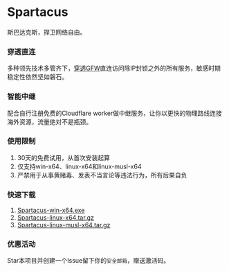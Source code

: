 # Spartacus
斯巴达克斯，捍卫网络自由。

### 穿透直连
多种领先技术多管齐下，[穿透GFW](https://rentry.co/Your_State_is_Not_Mine_zh_CN)直连访问除IP封锁之外的所有服务，敏感时期稳定性依然坚如磐石。

### 智能中继
配合自行注册免费的Cloudflare worker做中继服务，让你以更快的物理路线连接海外资源，流量绝对不是瓶颈。

### 使用限制
1. 30天的免费试用，从首次安装起算
2. 仅支持win-x64、linux-x64和linux-musl-x64
3. 严禁用于从事黄赌毒、发表不当言论等违法行为，所有后果自负

### 快速下载
1. [Spartacus-win-x64.exe](https://gh.llkk.cc/https://github.com/spartacus-soft/spartacus/releases/download/1.1.6/Spartacus-win-x64.exe)
2. [Spartacus-linux-x64.tar.gz](https://gh.llkk.cc/https://github.com/spartacus-soft/spartacus/releases/download/1.1.6/Spartacus-linux-x64.tar.gz)
3. [Spartacus-linux-musl-x64.tar.gz](https://gh.llkk.cc/https://github.com/spartacus-soft/spartacus/releases/download/1.1.6/Spartacus-linux-musl-x64.tar.gz)

### 优惠活动
Star本项目并创建一个Issue留下你的`安全邮箱`，赠送激活码。
